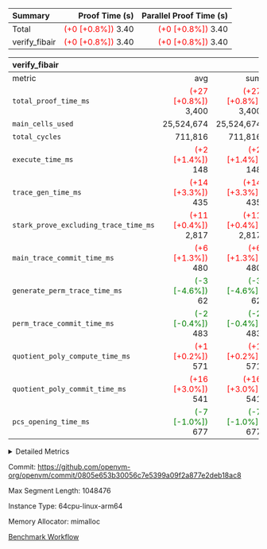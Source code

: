 | Summary | Proof Time (s) | Parallel Proof Time (s) |
|:---|---:|---:|
| Total | <span style='color: red'>(+0 [+0.8%])</span> 3.40 | <span style='color: red'>(+0 [+0.8%])</span> 3.40 |
| verify_fibair | <span style='color: red'>(+0 [+0.8%])</span> 3.40 | <span style='color: red'>(+0 [+0.8%])</span> 3.40 |


| verify_fibair |||||
|:---|---:|---:|---:|---:|
|metric|avg|sum|max|min|
| `total_proof_time_ms ` | <span style='color: red'>(+27 [+0.8%])</span> 3,400 | <span style='color: red'>(+27 [+0.8%])</span> 3,400 | <span style='color: red'>(+27 [+0.8%])</span> 3,400 | <span style='color: red'>(+27 [+0.8%])</span> 3,400 |
| `main_cells_used     ` |  25,524,674 |  25,524,674 |  25,524,674 |  25,524,674 |
| `total_cycles        ` |  711,816 |  711,816 |  711,816 |  711,816 |
| `execute_time_ms     ` | <span style='color: red'>(+2 [+1.4%])</span> 148 | <span style='color: red'>(+2 [+1.4%])</span> 148 | <span style='color: red'>(+2 [+1.4%])</span> 148 | <span style='color: red'>(+2 [+1.4%])</span> 148 |
| `trace_gen_time_ms   ` | <span style='color: red'>(+14 [+3.3%])</span> 435 | <span style='color: red'>(+14 [+3.3%])</span> 435 | <span style='color: red'>(+14 [+3.3%])</span> 435 | <span style='color: red'>(+14 [+3.3%])</span> 435 |
| `stark_prove_excluding_trace_time_ms` | <span style='color: red'>(+11 [+0.4%])</span> 2,817 | <span style='color: red'>(+11 [+0.4%])</span> 2,817 | <span style='color: red'>(+11 [+0.4%])</span> 2,817 | <span style='color: red'>(+11 [+0.4%])</span> 2,817 |
| `main_trace_commit_time_ms` | <span style='color: red'>(+6 [+1.3%])</span> 480 | <span style='color: red'>(+6 [+1.3%])</span> 480 | <span style='color: red'>(+6 [+1.3%])</span> 480 | <span style='color: red'>(+6 [+1.3%])</span> 480 |
| `generate_perm_trace_time_ms` | <span style='color: green'>(-3 [-4.6%])</span> 62 | <span style='color: green'>(-3 [-4.6%])</span> 62 | <span style='color: green'>(-3 [-4.6%])</span> 62 | <span style='color: green'>(-3 [-4.6%])</span> 62 |
| `perm_trace_commit_time_ms` | <span style='color: green'>(-2 [-0.4%])</span> 483 | <span style='color: green'>(-2 [-0.4%])</span> 483 | <span style='color: green'>(-2 [-0.4%])</span> 483 | <span style='color: green'>(-2 [-0.4%])</span> 483 |
| `quotient_poly_compute_time_ms` | <span style='color: red'>(+1 [+0.2%])</span> 571 | <span style='color: red'>(+1 [+0.2%])</span> 571 | <span style='color: red'>(+1 [+0.2%])</span> 571 | <span style='color: red'>(+1 [+0.2%])</span> 571 |
| `quotient_poly_commit_time_ms` | <span style='color: red'>(+16 [+3.0%])</span> 541 | <span style='color: red'>(+16 [+3.0%])</span> 541 | <span style='color: red'>(+16 [+3.0%])</span> 541 | <span style='color: red'>(+16 [+3.0%])</span> 541 |
| `pcs_opening_time_ms ` | <span style='color: green'>(-7 [-1.0%])</span> 677 | <span style='color: green'>(-7 [-1.0%])</span> 677 | <span style='color: green'>(-7 [-1.0%])</span> 677 | <span style='color: green'>(-7 [-1.0%])</span> 677 |



<details>
<summary>Detailed Metrics</summary>

|  | verify_program_compile_ms | total_cells | stark_prove_excluding_trace_time_ms | quotient_poly_compute_time_ms | quotient_poly_commit_time_ms | perm_trace_commit_time_ms | pcs_opening_time_ms | main_trace_commit_time_ms |
| --- | --- | --- | --- | --- | --- | --- | --- |
|  | 4 | 65,536 | 70 | 3 | 13 | 0 | 38 | 15 | 

| air_name | rows | quotient_deg | main_cols | interactions | constraints | cells |
| --- | --- | --- | --- | --- | --- | --- |
| AccessAdapterAir<2> |  | 4 |  | 5 | 12 |  | 
| AccessAdapterAir<4> |  | 4 |  | 5 | 12 |  | 
| AccessAdapterAir<8> |  | 4 |  | 5 | 12 |  | 
| FibonacciAir | 32,768 | 1 | 2 |  | 5 | 65,536 | 
| FriReducedOpeningAir |  | 4 |  | 35 | 59 |  | 
| NativePoseidon2Air<BabyBearParameters>, 1> |  | 4 |  | 31 | 302 |  | 
| PhantomAir |  | 4 |  | 3 | 4 |  | 
| ProgramAir |  | 1 |  | 1 | 4 |  | 
| VariableRangeCheckerAir |  | 1 |  | 1 | 4 |  | 
| VmAirWrapper<BranchNativeAdapterAir, BranchEqualCoreAir<1> |  | 2 |  | 11 | 23 |  | 
| VmAirWrapper<JalNativeAdapterAir, JalCoreAir> |  | 4 |  | 7 | 6 |  | 
| VmAirWrapper<NativeAdapterAir<2, 0>, PublicValuesCoreAir> |  | 4 |  | 11 | 22 |  | 
| VmAirWrapper<NativeAdapterAir<2, 1>, FieldArithmeticCoreAir> |  | 4 |  | 15 | 23 |  | 
| VmAirWrapper<NativeLoadStoreAdapterAir<1>, NativeLoadStoreCoreAir<1> |  | 4 |  | 15 | 20 |  | 
| VmAirWrapper<NativeLoadStoreAdapterAir<4>, NativeLoadStoreCoreAir<4> |  | 4 |  | 15 | 20 |  | 
| VmAirWrapper<NativeVectorizedAdapterAir<4>, FieldExtensionCoreAir> |  | 4 |  | 15 | 23 |  | 
| VmConnectorAir |  | 4 |  | 3 | 8 |  | 
| VolatileBoundaryAir |  | 4 |  | 4 | 16 |  | 

| group | trace_gen_time_ms | total_proof_time_ms | total_cycles | total_cells | stark_prove_excluding_trace_time_ms | quotient_poly_compute_time_ms | quotient_poly_commit_time_ms | perm_trace_commit_time_ms | pcs_opening_time_ms | main_trace_commit_time_ms | main_cells_used | generate_perm_trace_time_ms | execute_time_ms |
| --- | --- | --- | --- | --- | --- | --- | --- | --- | --- | --- | --- | --- | --- |
| verify_fibair | 435 | 3,400 | 711,816 | 72,898,584 | 2,817 | 571 | 541 | 483 | 677 | 480 | 25,524,674 | 62 | 148 | 

| group | air_name | rows | prep_cols | perm_cols | main_cols | cells |
| --- | --- | --- | --- | --- | --- | --- |
| verify_fibair | AccessAdapterAir<2> | 131,072 |  | 16 | 11 | 3,538,944 | 
| verify_fibair | AccessAdapterAir<4> | 65,536 |  | 16 | 13 | 1,900,544 | 
| verify_fibair | AccessAdapterAir<8> | 32,768 |  | 16 | 17 | 1,081,344 | 
| verify_fibair | FriReducedOpeningAir | 512 |  | 76 | 64 | 71,680 | 
| verify_fibair | NativePoseidon2Air<BabyBearParameters>, 1> | 8,192 |  | 36 | 348 | 3,145,728 | 
| verify_fibair | PhantomAir | 16,384 |  | 8 | 6 | 229,376 | 
| verify_fibair | ProgramAir | 8,192 |  | 8 | 10 | 147,456 | 
| verify_fibair | VariableRangeCheckerAir | 262,144 | 2 | 8 | 1 | 2,359,296 | 
| verify_fibair | VmAirWrapper<BranchNativeAdapterAir, BranchEqualCoreAir<1> | 262,144 |  | 28 | 23 | 13,369,344 | 
| verify_fibair | VmAirWrapper<JalNativeAdapterAir, JalCoreAir> | 32,768 |  | 12 | 10 | 720,896 | 
| verify_fibair | VmAirWrapper<NativeAdapterAir<2, 1>, FieldArithmeticCoreAir> | 524,288 |  | 20 | 30 | 26,214,400 | 
| verify_fibair | VmAirWrapper<NativeLoadStoreAdapterAir<1>, NativeLoadStoreCoreAir<1> | 262,144 |  | 36 | 25 | 15,990,784 | 
| verify_fibair | VmAirWrapper<NativeLoadStoreAdapterAir<4>, NativeLoadStoreCoreAir<4> | 16,384 |  | 36 | 34 | 1,146,880 | 
| verify_fibair | VmAirWrapper<NativeVectorizedAdapterAir<4>, FieldExtensionCoreAir> | 8,192 |  | 20 | 40 | 491,520 | 
| verify_fibair | VmConnectorAir | 2 | 1 | 8 | 4 | 24 | 
| verify_fibair | VolatileBoundaryAir | 131,072 |  | 8 | 11 | 2,490,368 | 

</details>


Commit: https://github.com/openvm-org/openvm/commit/0805e653b30056c7e5399a09f2a877e2deb18ac8

Max Segment Length: 1048476

Instance Type: 64cpu-linux-arm64

Memory Allocator: mimalloc

[Benchmark Workflow](https://github.com/openvm-org/openvm/actions/runs/12840533601)
